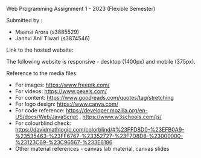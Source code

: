Web Programming Assignment 1 - 2023 (Flexible Semester)

Submitted by : 
- Maansi Arora (s3885529)
- Janhvi Anil Tiwari (s3874546)

Link to the hosted website: 

The following website is responsive - desktop (1400px) and mobile (375px).

Reference to the media files:
- For images: https://www.freepik.com/
- For videos: https://www.pexels.com/
- For content: https://www.goodreads.com/quotes/tag/stretching
- For logo design: https://www.canva.com/
- For code reference: https://developer.mozilla.org/en-US/docs/Web/JavaScript , 
                      https://www.w3schools.com/js/
- For colourblind check: https://davidmathlogic.com/colorblind/#%23FFD8D0-%23EFB0A9-%23535463-%23FF6767-%23352727-%23F7D8D8-%23000000-%23123C69-%23C96567-%233E6186
- Other material references - canvas lab material, canvas slides